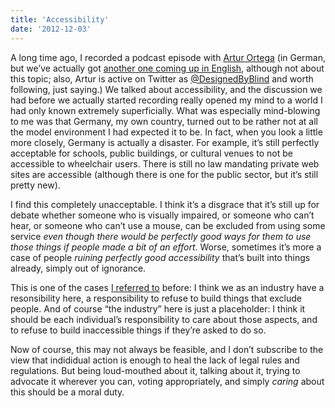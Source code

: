 ```yaml
---
title: 'Accessibility'
date: '2012-12-03'
---
```


A long time ago, I recorded a podcast episode with [Artur Ortega](https://www.innoq.com/en/links/barrierefreiheit/) (in German, but we’ve actually got [another one coming up in English](https://www.case-podcast.org), although not about this topic; also, Artur is active on Twitter as [@DesignedByBlind](https://mobile.twitter.com/DesignedByBlind) and worth following, just saying.) We talked about accessibility, and the discussion we had before we actually started recording really opened my mind to a world I had only known extremely superficially. What was especially mind-blowing to me was that Germany, my own country, turned out to be rather not at all the model environment I had expected it to be. In fact, when you look a little more closely, Germany is actually a disaster. For example, it’s still perfectly acceptable for schools, public buildings, or cultural venues to not be accessible to wheelchair users. There is still no law mandating private web sites are accessible (although there is one for the public sector, but it’s still pretty new).

I find this completely unacceptable. I think it’s a disgrace that it’s still up for debate whether someone who is visually impaired, or someone who can’t hear, or someone who can’t use a mouse, can be excluded from using some service _even though there would be perfectly good ways for them to use those things if people made a bit of an effort_. Worse, sometimes it’s more a case of people _ruining perfectly good accessibility_ that’s built into things already, simply out of ignorance.

This is one of the cases [I referred to](/post/2020/12/01/speaking-up/) before: I think we as an industry have a resonsibility here, a responsibility to refuse to build things that exclude people. And of course “the industry” here is just a placeholder: I think it should be each individual’s responsibility to care about those aspects, and to refuse to build inaccessible things if they’re asked to do so.

Now of course, this may not always be feasible, and I don’t subscribe to the view that indididual action is enough to heal the lack of legal rules and regulations. But being loud-mouthed about it, talking about it, trying to advocate it wherever you can, voting appropriately, and simply _caring_ about this should be a moral duty.
